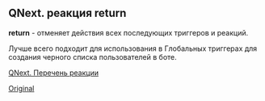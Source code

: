 ## QNext. реакция return

**return** - отменяет действия всех последующих триггеров и реакций. 



Лучше всего подходит для использования в Глобальных триггерах для создания черного списка пользователей в боте.



[QNext. Перечень реакции](/docs-test/ph/reactions)
  
[Original](https://telegra.ph/QNext-admin-reaction-return-05-09)